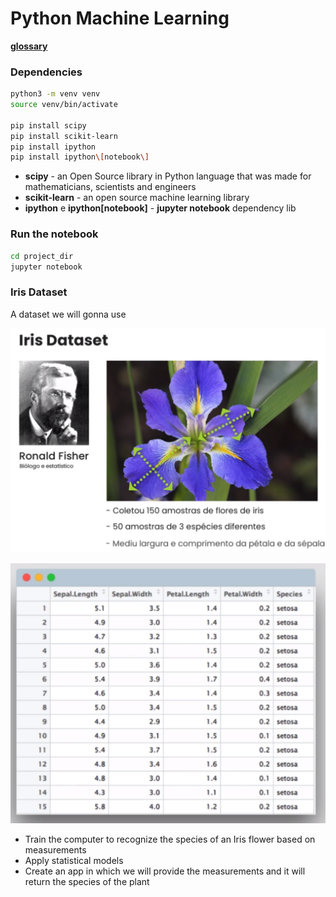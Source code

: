 # Python Machine Learning

[**glossary**](doc/glossary/glossary.md)

### Dependencies

```bash
python3 -m venv venv
source venv/bin/activate

pip install scipy
pip install scikit-learn
pip install ipython
pip install ipython\[notebook\]
```

- **scipy** -  an Open Source library in Python language that was made for mathematicians, scientists and engineers
- **scikit-learn** -  an open source machine learning library
- **ipython** e **ipython[notebook]** - **jupyter notebook** dependency lib

### Run the notebook

```bash
cd project_dir
jupyter notebook
```

### Iris Dataset

A dataset we will gonna use

![Untitled](doc/images/Untitled.png)

![Untitled](doc/images/Untitled%201.png)

- Train the computer to recognize the species of an Iris flower based on measurements
- Apply statistical models
- Create an app in which we will provide the measurements and it will return the species of the plant


